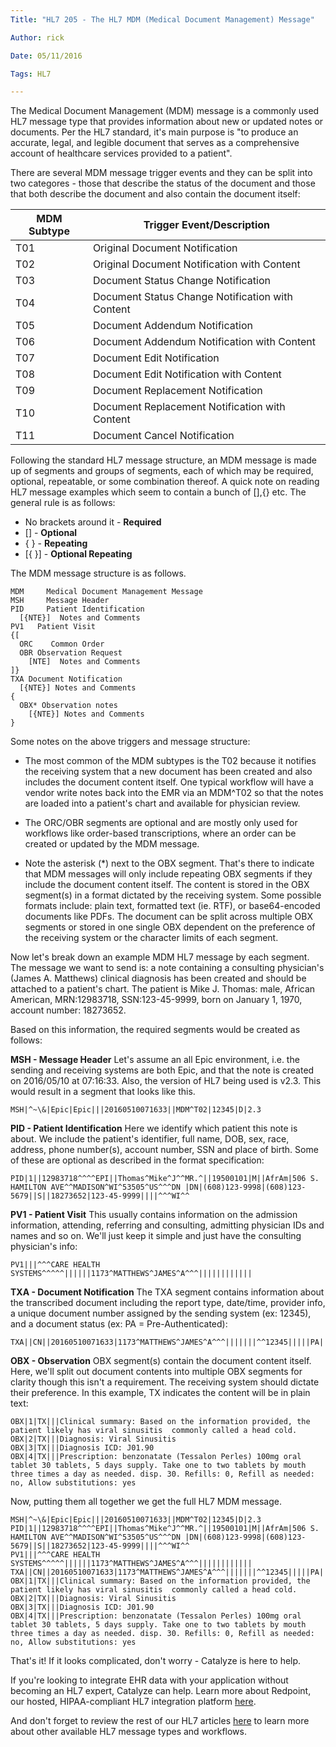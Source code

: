 ```yaml
---
Title: "HL7 205 - The HL7 MDM (Medical Document Management) Message"

Author: rick

Date: 05/11/2016

Tags: HL7

---
```

The Medical Document Management (MDM) message is a commonly used HL7 message type that provides information about new or updated notes or documents. Per the HL7 standard, it's main purpose is "to produce an accurate, legal, and legible document that serves as a comprehensive account of healthcare services provided to a patient".

There are several MDM message trigger events and they can be split into two categores - those that describe the status of the document and those that both describe the document and also contain the document itself:

| MDM Subtype | Trigger Event/Description |
|-------------|---------------------------|
| T01 | Original Document Notification |
| T02 | Original Document Notification with Content |
| T03 | Document Status Change Notification |
| T04 | Document Status Change Notification with Content |
| T05 | Document Addendum Notification |
| T06 | Document Addendum Notification with Content |
| T07 | Document Edit Notification |
| T08 | Document Edit Notification with Content |
| T09 | Document Replacement Notification |
| T10 | Document Replacement Notification with Content | 
| T11 | Document Cancel Notification |


Following the standard HL7 message structure, an MDM message is made up of segments and groups of segments, each of which may be required, optional, repeatable, or some combination thereof. A quick note on reading HL7 message examples which seem to contain a bunch of [],{} etc. The general rule is as follows:
- No brackets around it - **Required**
- [] - **Optional**
- { } - **Repeating**
- [{ }] - **Optional Repeating**

The MDM message structure is as follows.
```
MDM     Medical Document Management Message
MSH     Message Header
PID     Patient Identification
  [{NTE}]  Notes and Comments
PV1   Patient Visit
{[
  ORC    Common Order
  OBR Observation Request
    [NTE]  Notes and Comments
]}
TXA Document Notification
  [{NTE}] Notes and Comments
{
  OBX* Observation notes
    [{NTE}] Notes and Comments
}
```

Some notes on the above triggers and message structure:

- The most common of the MDM subtypes is the T02 because it notifies the receiving system that a new document has been created and also includes the document content itself. One typical workflow will have a vendor write notes back into the EMR via an MDM^T02 so that the notes are loaded into a patient's chart and available for physician review.

- The ORC/OBR segments are optional and are mostly only used for workflows like order-based transcriptions, where an order can be created or updated by the MDM message.

- Note the asterisk (*) next to the OBX segment. That's there to indicate that MDM messages will only include repeating OBX segments if they include the document content itself. The content is stored in the OBX segment(s) in a format dictated by the receiving system. Some possible formats include: plain text, formatted text (ie. RTF), or base64-encoded documents like PDFs. The document can be split across multiple OBX segments or stored in one single OBX dependent on the preference of the receiving system or the character limits of each segment. 

Now let's break down an example MDM HL7 message by each segment. The message we want to send is: a note containing a consulting physician's (James A. Matthews) clinical diagnosis has been created and should be attached to a patient's chart. The patient is Mike J. Thomas: male, African American, MRN:12983718, SSN:123-45-9999, born on January 1, 1970, account number: 18273652.

Based on this information, the required segments would be created as follows:

**MSH - Message Header**
Let's assume an all Epic environment, i.e. the sending and receiving systems are both Epic, and that the note is created on 2016/05/10 at 07:16:33. Also, the version of HL7 being used is v2.3. This would result in a segment that looks like this.

```
MSH|^~\&|Epic|Epic|||20160510071633||MDM^T02|12345|D|2.3
```

**PID - Patient Identification**
Here we identify which patient this note is about. We include the patient's identifier, full name, DOB, sex, race, address, phone number(s), account number, SSN and place of birth. Some of these are optional as described in the format specification:

```
PID|1||12983718^^^^EPI||Thomas^Mike^J^^MR.^||19500101|M||AfrAm|506 S. HAMILTON AVE^^MADISON^WI^53505^US^^^DN |DN|(608)123-9998|(608)123-5679||S||18273652|123-45-9999||||^^^WI^^
```

**PV1 - Patient Visit**
This usually contains information on the admission information, attending, referring and consulting, admitting physician IDs and names and so on. We'll just keep it simple and just have the consulting physician's info:

```
PV1|||^^^CARE HEALTH SYSTEMS^^^^^||||||1173^MATTHEWS^JAMES^A^^^||||||||||||
```

**TXA - Document Notification**
The TXA segment contains information about the transcribed document including the report type, date/time, provider info, a unique document number assigned by the sending system (ex: 12345), and a document status (ex: PA = Pre-Authenticated):

```
TXA||CN||20160510071633|1173^MATTHEWS^JAMES^A^^^|||||||^^12345|||||PA|
```

**OBX - Observation**
OBX segment(s) contain the document content itself. Here, we'll split out document contents into multiple OBX segments for clarity though this isn't a requirement. The receiving system should dictate their preference. In this example, TX indicates the content will be in plain text:

```
OBX|1|TX|||Clinical summary: Based on the information provided, the patient likely has viral sinusitis  commonly called a head cold.
OBX|2|TX|||Diagnosis: Viral Sinusitis
OBX|3|TX|||Diagnosis ICD: J01.90
OBX|4|TX|||Prescription: benzonatate (Tessalon Perles) 100mg oral tablet 30 tablets, 5 days supply. Take one to two tablets by mouth three times a day as needed. disp. 30. Refills: 0, Refill as needed: no, Allow substitutions: yes
```

Now, putting them all together we get the full HL7 MDM message.

```
MSH|^~\&|Epic|Epic|||20160510071633||MDM^T02|12345|D|2.3
PID|1||12983718^^^^EPI||Thomas^Mike^J^^MR.^||19500101|M||AfrAm|506 S. HAMILTON AVE^^MADISON^WI^53505^US^^^DN |DN|(608)123-9998|(608)123-5679||S||18273652|123-45-9999||||^^^WI^^
PV1|||^^^CARE HEALTH SYSTEMS^^^^^||||||1173^MATTHEWS^JAMES^A^^^||||||||||||
TXA||CN||20160510071633|1173^MATTHEWS^JAMES^A^^^|||||||^^12345|||||PA|
OBX|1|TX|||Clinical summary: Based on the information provided, the patient likely has viral sinusitis  commonly called a head cold.
OBX|2|TX|||Diagnosis: Viral Sinusitis
OBX|3|TX|||Diagnosis ICD: J01.90
OBX|4|TX|||Prescription: benzonatate (Tessalon Perles) 100mg oral tablet 30 tablets, 5 days supply. Take one to two tablets by mouth three times a day as needed. disp. 30. Refills: 0, Refill as needed: no, Allow substitutions: yes
```

That's it! If it looks complicated, don't worry - Catalyze is here to help.

If you're looking to integrate EHR data with your application without becoming an HL7 expert, Catalyze can help. Learn more about Redpoint, our hosted, HIPAA-compliant HL7 integration platform [here](https://catalyze.io/redpoint).

And don't forget to review the rest of our HL7 articles [here](https://catalyze.io/learn) to learn more about other available HL7 message types and workflows.
